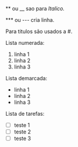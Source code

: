 ** ou __ sao para *Italico.*

*** ou --- cria linha.

Para titulos são usados a #.

Lista numerada:

1. linha 1
2. linha 2
3. linha 3

Lista demarcada:

* linha 1
* linha 2
* linha 3

Lista de tarefas:

- [ ] teste 1
- [ ] teste 2
- [ ] teste 3
